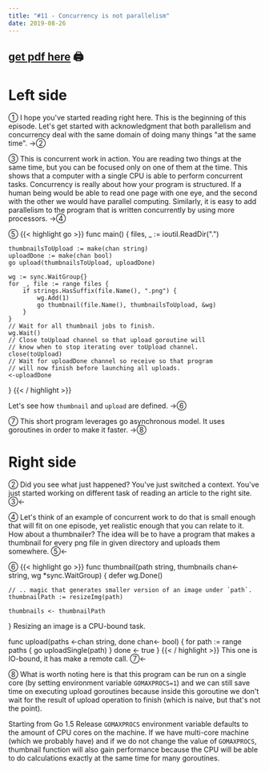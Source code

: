```yaml
---
title: "#11 - Concurrency is not parallelism"
date: 2019-08-26
---
```


## [get pdf here](/gott/episode11.pdf) 🖨

# Left side

① I hope you've started reading right here. This is the beginning of this episode. Let's get started with acknowledgment that both parallelism and concurrency deal with the same domain of doing many things "at the same time". →②

③ This is concurrent work in action. You are reading two things at the same time, but you can be focused only on one of them at the time. This shows that a computer with a single CPU is able to perform concurrent tasks. Concurrency is really about how your program is structured. If a human being would be able to read one page with one eye, and the second with the other we would have parallel computing. Similarly, it is easy to add parallelism to the program that is written concurrently by using more processors. →④

⑤
{{< highlight go >}}
func main() {
    files, _ := ioutil.ReadDir(".")

    thumbnailsToUpload := make(chan string)
    uploadDone := make(chan bool)
    go upload(thumbnailsToUpload, uploadDone)

    wg := sync.WaitGroup{}
    for _, file := range files {
        if strings.HasSuffix(file.Name(), ".png") {
            wg.Add(1)
            go thumbnail(file.Name(), thumbnailsToUpload, &wg)
        }
    }
    // Wait for all thumbnail jobs to finish.
    wg.Wait()
    // Close toUpload channel so that upload goroutine will
    // know when to stop iterating over toUpload channel.
    close(toUpload)
    // Wait for uploadDone channel so receive so that program
    // will now finish before launching all uploads.  
    <-uploadDone 
}
{{< / highlight >}}

Let's see how `thumbnail` and `upload` are defined. →⑥

⑦ This short program leverages go asynchronous model. It uses goroutines in order to make it faster.  →⑧

# Right side

② Did you see what just happened? You've just switched a context. You've just started working on different task of reading an article to the right site. ③←

④ Let's think of an example of concurrent work to do that is small enough that will fit on one episode, yet realistic enough that you can relate to it. How about a thumbnailer? The idea will be to have a program that makes a thumbnail for every png file in given directory and uploads them somewhere. ⑤←

⑥
{{< highlight go >}}
func thumbnail(path string, thumbnails chan<- string, wg *sync.WaitGroup) {
    defer wg.Done()

    // .. magic that generates smaller version of an image under `path`.
    thumbnailPath := resizeImg(path)

    thumbnails <- thumbnailPath
}
Resizing an image is a CPU-bound task. 

func upload(paths <-chan string, done chan<- bool) {
    for path := range paths {
        go uploadSingle(path)
    }
    done <- true
}
{{< / highlight >}}
This one is IO-bound, it has make a remote call. ⑦←

⑧ What is worth noting here is that this program can be run on a single core (by setting environment variable `GOMAXPROCS=1`) and we can still save time on executing upload goroutines because inside this goroutine we don't wait for the result of upload operation to finish (which is naive, but that's not the point).

Starting from Go 1.5 Release `GOMAXPROCS` environment variable defaults to the amount of CPU cores on the machine. If we have multi-core machine (which we probably have) and if we do not change the value of `GOMAXPROCS`, thumbnail function will also gain performance because the CPU will be able to do calculations exactly at the same time for many goroutines.
